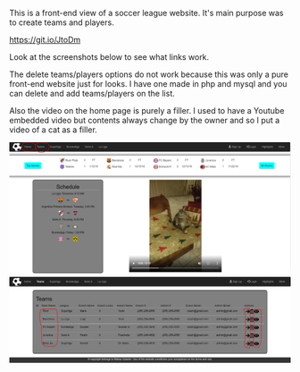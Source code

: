 This is a front-end view of a soccer league website. It's main purpose was to
create teams and players.

https://git.io/JtoDm

Look at the screenshots below to see what links work.

The delete teams/players options do not work because this was only a pure front-end
website just for looks. I have one made in php and mysql and you can delete and add teams/players
on the list.

Also the video on the home page is purely a filler. I used to have a Youtube
embedded video but contents always change by the owner and so I put a video
of a cat as a filler.

![GitHub Logo](/HomePage.PNG)
![GitHub Logo](/TeamsPage.PNG)
